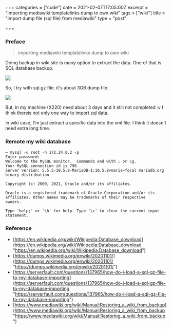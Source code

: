 +++
categories = ["code"]
date = 2021-02-07T17:05:00Z
excerpt = "importing mediawiki templatelinks dump to own wiki"
tags = ["wiki"]
title = "Import dump file (sql file) from mediawiki"
type = "post"

+++
### Preface

> importing mediawiki templatelinks dump to own wiki

Doing backup in wiki site is many option to extract the data. One of that is SQL database backup.

![](https://res.cloudinary.com/bimagv/image/upload/v1612859527/2021-02/123/Screen_2021-02-09_15-31-25X_meeknq.png)

So, I try with sql.gz file. it's about 3GB dump file.

![](https://res.cloudinary.com/bimagv/image/upload/v1613146520/2021-02/123/Screen_2021-02-12_06-27_eddinw.png)

But, in my machine (X220) need about 3 days and it still not completed :v I think thereis not only one way to import sql data.

In wiki case, I'm just extract a spesific data into the xml file. I think it doesn't need extra long time.

### Remote my wiki database

    ↪ mysql -u root -h 172.24.0.2 -p
    Enter password: 
    Welcome to the MySQL monitor.  Commands end with ; or \g.
    Your MySQL connection id is 798
    Server version: 5.5.5-10.5.8-MariaDB-1:10.5.8+maria~focal mariadb.org binary distribution
    
    Copyright (c) 2000, 2021, Oracle and/or its affiliates.
    
    Oracle is a registered trademark of Oracle Corporation and/or its
    affiliates. Other names may be trademarks of their respective
    owners.
    
    Type 'help;' or '\h' for help. Type '\c' to clear the current input statement.

### 

### Reference

* [https://en.wikipedia.org/wiki/Wikipedia:Database_download](https://en.wikipedia.org/wiki/Wikipedia:Database_download "https://en.wikipedia.org/wiki/Wikipedia:Database_download")
* [https://dumps.wikimedia.org/enwiki/20201101/](https://dumps.wikimedia.org/enwiki/20201101/ "https://dumps.wikimedia.org/enwiki/20201101/")
* [https://serverfault.com/questions/137965/how-do-i-load-a-sql-gz-file-to-my-database-importing](https://serverfault.com/questions/137965/how-do-i-load-a-sql-gz-file-to-my-database-importing "https://serverfault.com/questions/137965/how-do-i-load-a-sql-gz-file-to-my-database-importing")
* [https://www.mediawiki.org/wiki/Manual:Restoring_a_wiki_from_backup](https://www.mediawiki.org/wiki/Manual:Restoring_a_wiki_from_backup "https://www.mediawiki.org/wiki/Manual:Restoring_a_wiki_from_backup")